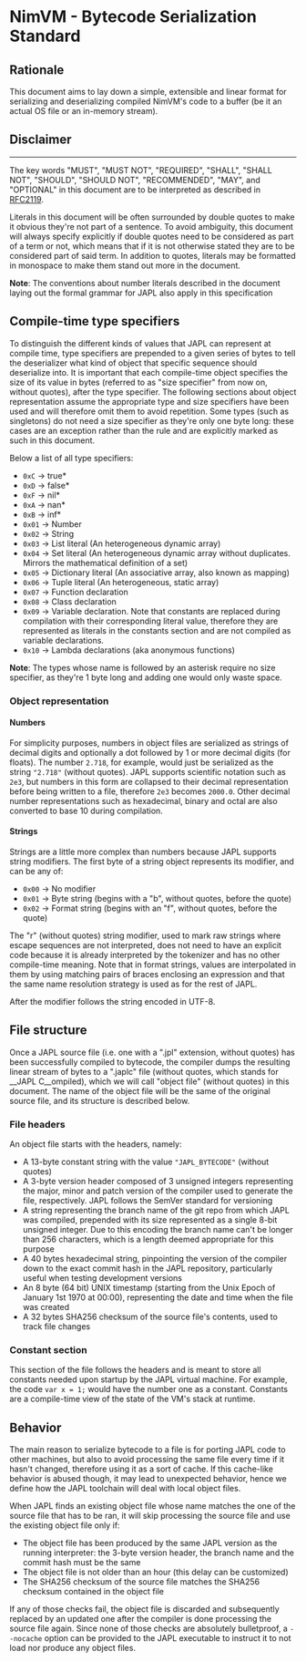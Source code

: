 # NimVM - Bytecode Serialization Standard

## Rationale
This document aims to lay down a simple, extensible and linear format for serializing and deserializing
compiled NimVM's code to a buffer (be it an actual OS file or an in-memory stream).

## Disclaimer
----------------------------------------------
The key words "MUST", "MUST NOT", "REQUIRED", "SHALL", "SHALL NOT", "SHOULD", "SHOULD NOT", "RECOMMENDED", "MAY", and
"OPTIONAL" in this document are to be interpreted as described in [RFC2119](https://datatracker.ietf.org/doc/html/rfc2119).

Literals in this document will be often surrounded by double quotes to make it obvious they're not part of a sentence. To
avoid ambiguity, this document will always specify explicitly if double quotes need to be considered as part of a term or not,
which means that if it is not otherwise stated they are to be considered part of said term. In addition to quotes, literals
may be formatted in monospace to make them stand out more in the document.

__Note__: The conventions about number literals described in the document laying out the formal grammar for JAPL also apply in this specification

## Compile-time type specifiers

To distinguish the different kinds of values that JAPL can represent at compile time, type specifiers are prepended to a given series of bytes to tell the deserializer what kind of object that specific sequence should deserialize into. It is important that each compile-time object specifies the size of its value in bytes (referred to as "size specifier" from now on, without quotes), after the type specifier. The following sections about object representation assume the appropriate type and size specifiers have been used and will therefore omit them to avoid repetition. Some types (such as singletons) do not need a size specifier as they're only one byte long: these cases are an exception rather than the rule and are explicitly marked as such in this document.

Below a list of all type specifiers:

- `0xC` -> true*
- `0xD` -> false*
- `0xF` -> nil*
- `0xA` -> nan*
- `0xB` -> inf*
- `0x01` -> Number
- `0x02` -> String
- `0x03` -> List literal (An heterogeneous dynamic array)
- `0x04` -> Set literal  (An heterogeneous dynamic array without duplicates. Mirrors the mathematical definition of a set)
- `0x05` -> Dictionary literal  (An associative array, also known as mapping)
- `0x06` -> Tuple literal (An heterogeneous, static array)
- `0x07` -> Function declaration
- `0x08` -> Class declaration
- `0x09` -> Variable declaration. Note that constants are replaced during compilation with their corresponding literal value, therefore they are represented as literals in the constants section and are not compiled as variable declarations.
- `0x10` -> Lambda declarations (aka anonymous functions)


__Note__: The types whose name is followed by an asterisk require no size specifier, as they're 1 byte long and adding one would only waste space.

### Object representation

#### Numbers

For simplicity purposes, numbers in object files are serialized as strings of decimal digits and optionally a dot followed by 1 or more decimal digits (for floats). The number `2.718`, for example, would just be serialized as the string `"2.718"` (without quotes). JAPL supports scientific notation such as `2e3`, but numbers in this form are collapsed to their decimal representation before being written to a file, therefore `2e3` becomes `2000.0`. Other decimal number representations such as hexadecimal, binary and octal are also converted to base 10 during compilation.

#### Strings

Strings are a little more complex than numbers because JAPL supports string modifiers. The first byte of a string object represents its modifier, and can be any of:

- `0x00` -> No modifier
- `0x01` -> Byte string (begins with a "b", without quotes, before the quote)
- `0x02` -> Format string (begins with an "f", without quotes, before the quote)

The "r" (without quotes) string modifier, used to mark raw strings where escape sequences are not interpreted, does not need to have an explicit code because it is already interpreted by the tokenizer and has no other compile-time meaning. Note that in format strings, values are interpolated in them by using matching pairs of braces enclosing an expression and that the same name resolution strategy is used as for the rest of JAPL.

After the modifier follows the string encoded in UTF-8.


## File structure

Once a JAPL source file (i.e. one with a ".jpl" extension, without quotes) has been successfully compiled to bytecode, the compiler dumps the resulting linear stream of bytes to a ".japlc" file (without quotes, which stands for __JAPL C__ompiled), which we will call "object file" (without quotes) in this document. The name of the object file will be the same of the original source file, and its structure is described below.

### File headers

An object file starts with the headers, namely:

- A 13-byte constant string with the value `"JAPL_BYTECODE"` (without quotes)
- A 3-byte version header composed of 3 unsigned integers representing the major, minor and patch version of the compiler used to generate the file, respectively. JAPL follows the SemVer standard for versioning
- A string representing the branch name of the git repo from which JAPL was compiled, prepended with its size represented as a single 8-bit unsigned integer. Due to this encoding the branch name can't be longer than 256 characters, which is a length deemed appropriate for this purpose
- A 40 bytes hexadecimal string, pinpointing the version of the compiler down to the exact commit hash in the JAPL repository, particularly useful when testing development versions
- An 8 byte (64 bit) UNIX timestamp (starting from the Unix Epoch of January 1st 1970 at 00:00), representing the date and time when the file was created
- A 32 bytes SHA256 checksum of the source file's contents, used to track file changes

### Constant section

This section of the file follows the headers and is meant to store all constants needed upon startup by the JAPL virtual machine. For example, the code `var x = 1;` would have the number one as a constant. Constants are a compile-time view of the state of the VM's stack at runtime.


## Behavior

The main reason to serialize bytecode to a file is for porting JAPL code to other machines, but also to avoid processing the same file every time if it hasn't changed, therefore using it as a sort of cache. If this cache-like behavior is abused though, it may lead to unexpected behavior, hence we define how the JAPL toolchain will deal with local object files.

When JAPL finds an existing object file whose name matches the one of the source file that has to be ran, it will skip processing the source file and use the existing object file only if:

- The object file has been produced by the same JAPL version as the running interpreter: the 3-byte version header, the branch name and the commit hash must be the same
- The object file is not older than an hour (this delay can be customized)
- The SHA256 checksum of the source file matches the SHA256 checksum contained in the object file

If any of those checks fail, the object file is discarded and subsequently replaced by an updated one after the compiler is done processing the source file again. Since none of those checks are absolutely bulletproof, a `--nocache` option can be provided to the JAPL executable to instruct it to not load nor produce any object files.


